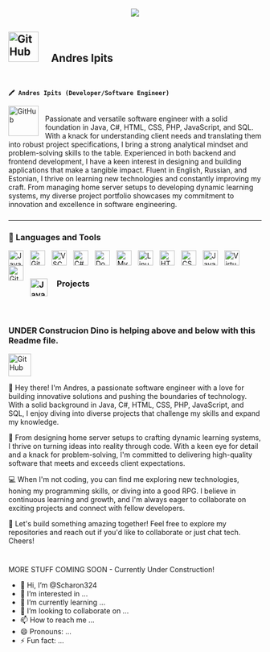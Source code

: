 <h1 align="center">
    <img src="https://readme-typing-svg.herokuapp.com/?font=Righteous&size=35&center=true&vCenter=true&width=500&height=70&duration=4000&lines=Hi+There!+👋;+I'm+Andres+Ipits!;" />
</h1>

## <img align="centre" alt="GitHub" width="60px" style="padding-right:20px;" src="https://files.svgcdn.io/vscode-icons/file-type-tamagui.svg" /> Andres Ipits 
<br />

**`🖍 Andres Ipits (Developer/Software Engineer)`**

<img align="left" alt="GitHub" width="60px" style="padding-right:10px;" src="https://bmcdn.nl/assets/weather-icons/v3.0/fill/svg/pollen-tree.svg" />
<br />
Passionate and versatile software engineer with a solid foundation in Java, C#, HTML, CSS, PHP, JavaScript, and SQL. With a knack for understanding client needs and translating them into robust project specifications, I bring a strong analytical mindset and problem-solving skills to the table. Experienced in both backend and frontend development, I have a keen interest in designing and building applications that make a tangible impact. Fluent in English, Russian, and Estonian, I thrive on learning new technologies and constantly improving my craft. From managing home server setups to developing dynamic learning systems, my diverse project portfolio showcases my commitment to innovation and excellence in software engineering.

###

---

### 🧰 Languages and Tools

<img align="left" alt="Java" width="30px" style="padding-right:10px;" src="https://cdn.jsdelivr.net/gh/devicons/devicon/icons/java/java-original.svg"/>
<img align="left" alt="Git" width="30px" style="padding-right:10px;" src="https://cdn.jsdelivr.net/gh/devicons/devicon/icons/git/git-original.svg" />
<img align="left" alt="VSCode" width="30px" style="padding-right:10px;" src="https://files.svgcdn.io/skill-icons/vscode-dark.svg" />
<img align="left" alt="C#" width="30px" style="padding-right:10px;" src="https://files.svgcdn.io/vscode-icons/file-type-csharp2.svg" />
<img align="left" alt="DockerContainer" width="30px" style="padding-right:10px;" src="https://files.svgcdn.io/vscode-icons/file-type-docker2.svg" />
<img align="left" alt="MySQL" width="30px" style="padding-right:10px;" src="https://files.svgcdn.io/vscode-icons/file-type-mysql.svg" />
<img align="left" alt="Linux" width="30px" style="padding-right:10px;" src="https://cdn.jsdelivr.net/gh/devicons/devicon/icons/linux/linux-original.svg" />
<img align="left" alt="HTML" width="30px" style="padding-right:10px;" src="https://cdn.jsdelivr.net/gh/devicons/devicon/icons/html5/html5-plain.svg" />
<img align="left" alt="CSS" width="30px" style="padding-right:10px;" src="https://cdn.jsdelivr.net/gh/devicons/devicon/icons/css3/css3-plain.svg" />
<img align="left" alt="JavaScript" width="30px" style="padding-right:10px;" src="https://cdn.jsdelivr.net/gh/devicons/devicon/icons/javascript/javascript-plain.svg" />
<img align="left" alt="VirtualMachine" width="30px" style="padding-right:10px;" src="https://cdn.iconscout.com/icon/premium/png-512-thumb/virtual-10639770-8615231.png?f=webp&w=512" />
<img align="left" alt="GitHub" width="30px" style="padding-right:10px;" src="https://cdn.jsdelivr.net/gh/devicons/devicon/icons/github/github-original.svg" />
<br />

#

### <img align="left" alt="Java" width="35px" style="padding-right:15px;" src="https://fonts.gstatic.com/s/e/notoemoji/latest/1f331/512.webp"/> Projects 
<br /> 

#

### UNDER Construcion Dino is helping above and below with this Readme file.
<img alt="GitHub" width="45px" style="padding-right:10px;" src="https://fonts.gstatic.com/s/e/notoemoji/latest/1f996/512.webp" />
<br /> 

👋 Hey there! I'm Andres, a passionate software engineer with a love for building innovative solutions and pushing the boundaries of technology. With a solid background in Java, C#, HTML, CSS, PHP, JavaScript, and SQL, I enjoy diving into diverse projects that challenge my skills and expand my knowledge.

🚀 From designing home server setups to crafting dynamic learning systems, I thrive on turning ideas into reality through code. With a keen eye for detail and a knack for problem-solving, I'm committed to delivering high-quality software that meets and exceeds client expectations.

💻 When I'm not coding, you can find me exploring new technologies, honing my programming skills, or diving into a good RPG. I believe in continuous learning and growth, and I'm always eager to collaborate on exciting projects and connect with fellow developers.

🌟 Let's build something amazing together! Feel free to explore my repositories and reach out if you'd like to collaborate or just chat tech. Cheers!

#
MORE STUFF COMING SOON - Currently Under Construction!
- 👋 Hi, I’m @Scharon324
- 👀 I’m interested in ...
- 🌱 I’m currently learning ...
- 💞️ I’m looking to collaborate on ...
- 📫 How to reach me ...
- 😄 Pronouns: ...
- ⚡ Fun fact: ...

<!---
Scharon324/Scharon324 is a ✨ special ✨ repository because its `README.md` (this file) appears on your GitHub profile.
You can click the Preview link to take a look at your changes.
--->
